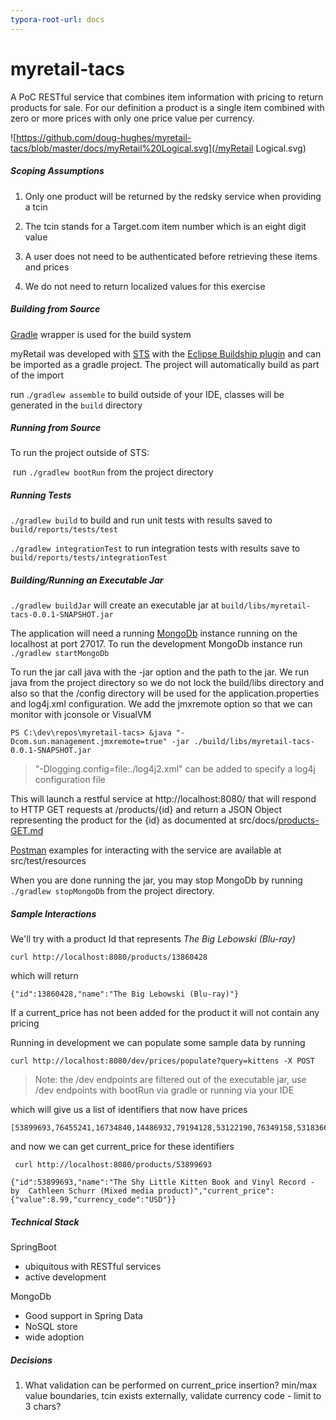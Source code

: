 ```yaml
---
typora-root-url: docs
---
```


# myretail-tacs
A PoC RESTful service that combines item information with pricing to return products for sale. For our definition a product is a single item combined with zero or more prices with only one price value per currency.

![https://github.com/doug-hughes/myretail-tacs/blob/master/docs/myRetail%20Logical.svg](/myRetail Logical.svg)

##### Scoping Assumptions

1. Only one product will be returned by the redsky service when providing a tcin

2. The tcin stands for a Target.com item number which is an eight digit value

3. A user does not need to be authenticated before retrieving these items and prices

4. We do not need to return localized values for this exercise


##### Building from Source

[Gradle](https://gradle.org/) wrapper is used for the build system

myRetail was developed with [STS](https://spring.io/tools/sts) with the [Eclipse Buildship plugin](https://www.google.com/url?sa=t&rct=j&q=&esrc=s&source=web&cd=1&cad=rja&uact=8&ved=2ahUKEwjKz4G12MnmAhWSFTQIHfoABc8QFjAAegQIChAC&url=https%3A%2F%2Fprojects.eclipse.org%2Fprojects%2Ftools.buildship&usg=AOvVaw3w79u_pTg-smfQ0zfK5PIN) and can be imported as a gradle project. The project will automatically build as part of the import

run .`/gradlew assemble` to build outside of your IDE, classes will be generated in the `build` directory

##### Running from Source

To run the project outside of STS:

​	run `./gradlew bootRun` from the project directory

##### Running Tests

`./gradlew build` to build and run unit tests with results saved to `build/reports/tests/test`

`./gradlew integrationTest` to run integration tests with results save to `build/reports/tests/integrationTest`

##### Building/Running an Executable Jar

`./gradlew buildJar` will create an executable jar at `build/libs/myretail-tacs-0.0.1-SNAPSHOT.jar`

The application will need a running [MongoDb](https://www.google.com/aclk?sa=l&ai=DChcSEwii1KyT1OPmAhUUq-wKHW8DA7IYABAAGgJwag&sig=AOD64_0LyvvA3ePBXBi4ZQ0SG1o2LFZcrw&rct=j&q=&ved=2ahUKEwiqtqWT1OPmAhW-GDQIHSxNAJgQ0Qx6BAgKEAE&adurl=) instance running on the localhost at port 27017. To run the development MongoDb instance run `./gradlew startMongoDb`

To run the jar call java with the -jar option and the path to the jar. We run java from the project directory so we do not lock the build/libs directory and also so that the /config directory will be used for the application.properties and log4j.xml configuration. We add the jmxremote option so that we can monitor with jconsole or VisualVM

`PS C:\dev\repos\myretail-tacs> &java "-Dcom.sun.management.jmxremote=true" -jar ./build/libs/myretail-tacs-0.0.1-SNAPSHOT.jar`

> "-Dlogging.config=file:./log4j2.xml" can be added to specify a log4j configuration file

This will launch a restful service at http://localhost:8080/ that will respond to HTTP GET requests at /products/{id} and return a JSON Object representing the product for the {id} as documented at src/docs/[products-GET.md](https://github.com/doug-hughes/myretail-tacs/blob/master/src/doc/products-GET.md) 

[Postman](https://www.google.com/url?sa=t&rct=j&q=&esrc=s&source=web&cd=1&cad=rja&uact=8&ved=2ahUKEwjl3cTxz-PmAhX1NX0KHe6XC0gQFjAAegQIFRAC&url=https%3A%2F%2Fwww.getpostman.com%2F&usg=AOvVaw1vWzpwzQOHi5ErKZnywLDR) examples for interacting with the service are available at src/test/resources

When you are done running the jar, you may stop MongoDb by running `./gradlew stopMongoDb` from the project directory.

##### Sample Interactions

We'll try with a product Id that represents *The Big Lebowski (Blu-ray)*

```
curl http://localhost:8080/products/13860428
```

which will return

```
{"id":13860428,"name":"The Big Lebowski (Blu-ray)"}
```

If a current_price has not been added for the product it will not contain any pricing



Running in development we can populate some sample data by running

```
curl http://localhost:8080/dev/prices/populate?query=kittens -X POST
```

> Note: the /dev endpoints are filtered out of the executable jar, use /dev endpoints with bootRun via gradle or running via your IDE

which will give us a list of identifiers that now have prices

```
[53899693,76455241,16734840,14486932,79194128,53122190,76349158,53183666,76562633]
```

and now we can get current_price for these identifiers

```
 curl http://localhost:8080/products/53899693
```

```
{"id":53899693,"name":"The Shy Little Kitten Book and Vinyl Record - by  Cathleen Schurr (Mixed media product)","current_price":{"value":8.99,"currency_code":"USD"}}
```

##### Technical Stack

SpringBoot

- ubiquitous with RESTful services
- active development

MongoDb

- Good support in Spring Data
- NoSQL store
- wide adoption

##### Decisions

1. What validation can be performed on current_price insertion? min/max value boundaries, tcin exists externally, validate currency code - limit to 3 chars?